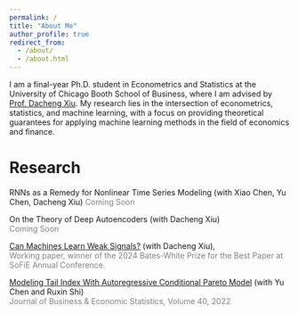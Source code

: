 ```yaml
---
permalink: /
title: "About Me"
author_profile: true
redirect_from: 
  - /about/
  - /about.html
---
```


I am a final-year Ph.D. student in Econometrics and Statistics at the University of Chicago Booth School of Business, where I am advised by [Prof. Dacheng Xiu](https://dachxiu.chicagobooth.edu/). My research lies in the intersection of econometrics, statistics, and machine learning, with a focus on providing theoretical guarantees for applying machine learning methods in the field of economics and finance.

Research
======
RNNs as a Remedy for Nonlinear Time Series Modeling (with Xiao Chen, Yu Chen, Dacheng Xiu)
  <span style="color:gray;">Coming Soon</span>

On the Theory of Deep Autoencoders (with Dacheng Xiu)  
  <span style="color:gray;">Coming Soon</span>

[Can Machines Learn Weak Signals?](https://papers.ssrn.com/sol3/papers.cfm?abstract_id=4722678) (with Dacheng Xiu),  
  <span style="color:gray;">Working paper, winner of the 2024 Bates-White Prize for the Best Paper at SoFiE Annual Conference.</span>

[Modeling Tail Index With Autoregressive Conditional Pareto Model](https://www.tandfonline.com/doi/abs/10.1080/07350015.2020.1832504) (with Yu Chen and Ruxin Shi)  
   <span style="color:gray;">Journal of Business & Economic Statistics, Volume 40, 2022</span>


